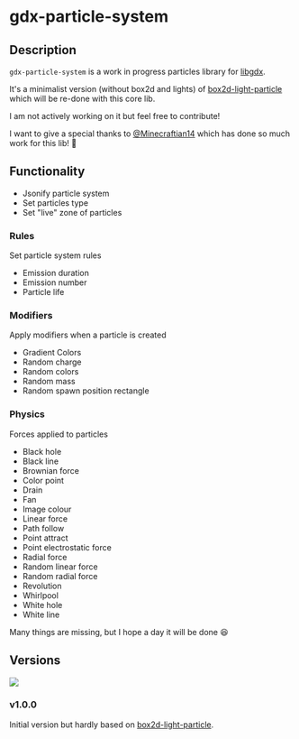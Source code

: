 # gdx-particle-system

## Description

`gdx-particle-system` is a work in progress particles library for [libgdx](https://github.com/libgdx/libgdx).

It's a minimalist version (without box2d and lights) of [box2d-light-particle](https://github.com/alyrow/box2d-light-particle)
which will be re-done with this core lib.

I am not actively working on it but feel free to contribute!

I want to give a special thanks to [@Minecraftian14](https://github.com/Minecraftian14/) which has done so much work for this lib! :tada:

## Functionality

- Jsonify particle system
- Set particles type
- Set "live" zone of particles

### Rules

Set particle system rules

- Emission duration
- Emission number
- Particle life

### Modifiers

Apply modifiers when a particle is created

- Gradient Colors
- Random charge
- Random colors
- Random mass
- Random spawn position rectangle

### Physics

Forces applied to particles

- Black hole
- Black line
- Brownian force
- Color point
- Drain
- Fan
- Image colour
- Linear force
- Path follow
- Point attract
- Point electrostatic force
- Radial force
- Random linear force
- Random radial force
- Revolution
- Whirlpool
- White hole
- White line

Many things are missing, but I hope a day it will be done :laughing:

## Versions

[![](https://jitpack.io/v/alyrow/gdx-particle-system.svg)](https://jitpack.io/#alyrow/gdx-particle-system)

### v1.0.0

Initial version but hardly based on [box2d-light-particle](https://github.com/alyrow/box2d-light-particle/tree/archive-premaster).
